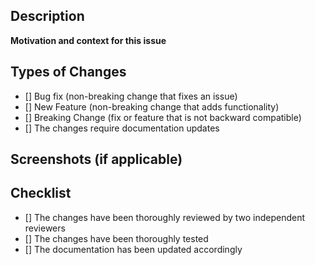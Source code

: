 ## Description

**Motivation and context for this issue**

## Types of Changes
- [] Bug fix (non-breaking change that fixes an issue)
- [] New Feature (non-breaking change that adds functionality)
- [] Breaking Change (fix or feature that is not backward compatible)
- [] The changes require documentation updates

## Screenshots (if applicable)

## Checklist
- [] The changes have been thoroughly reviewed by two independent reviewers
- [] The changes have been thoroughly tested
- [] The documentation has been updated accordingly